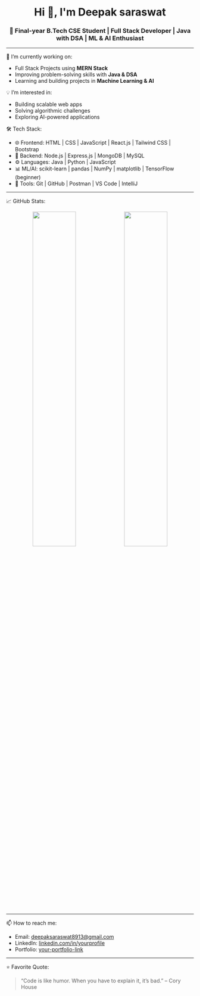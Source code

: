 <h1 align="center">Hi 👋, I'm Deepak saraswat</h1>
<h3 align="center">🚀 Final-year B.Tech CSE Student | Full Stack Developer | Java with DSA | ML & AI Enthusiast</h3>

---

🌱 I’m currently working on:
- Full Stack Projects using **MERN Stack**
- Improving problem-solving skills with **Java & DSA**
- Learning and building projects in **Machine Learning & AI**

💡 I’m interested in:
- Building scalable web apps
- Solving algorithmic challenges
- Exploring AI-powered applications

🛠️ Tech Stack:
- 🌐 Frontend: HTML | CSS | JavaScript | React.js | Tailwind CSS | Bootstrap
- 🧩 Backend: Node.js | Express.js | MongoDB | MySQL
- ⚙️ Languages: Java | Python | JavaScript
- 📊 ML/AI: scikit-learn | pandas | NumPy | matplotlib | TensorFlow (beginner)
- 📁 Tools: Git | GitHub | Postman | VS Code | IntelliJ

---

📈 GitHub Stats:

<p align="center">
  <img src="https://github-readme-stats.vercel.app/api?username=deep-gits&show_icons=true&theme=github_dark" width="48%" />
  <img src="https://github-readme-streak-stats.herokuapp.com?user=deep-gits&theme=github-dark&hide_border=true" width="48%" />
</p>

---

📫 How to reach me:
- Email: deepaksaraswat8913@gmail.com
- LinkedIn: [linkedin.com/in/yourprofile](www.linkedin.com/in/deepak-saraswat-909a9a254)
- Portfolio: [your-portfolio-link](https://your-portfolio.com)

---

⭐ Favorite Quote:
> “Code is like humor. When you have to explain it, it’s bad.” – Cory House

